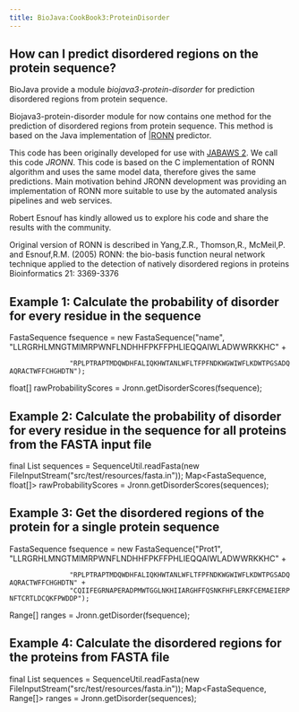 ```yaml
---
title: BioJava:CookBook3:ProteinDisorder
---
```


How can I predict disordered regions on the protein sequence?
-------------------------------------------------------------

BioJava provide a module *biojava3-protein-disorder* for prediction
disordered regions from protein sequence.

Biojava3-protein-disorder module for now contains one method for the
prediction of disordered regions from protein sequence. This method is
based on the Java implementation of
[|RONN](http://www.strubi.ox.ac.uk/RONN "wikilink") predictor.

This code has been originally developed for use with [JABAWS
2](http://www.compbio.dundee.ac.uk/jabaws "wikilink"). We call this code
*JRONN*. This code is based on the C implementation of RONN algorithm
and uses the same model data, therefore gives the same predictions. Main
motivation behind JRONN development was providing an implementation of
RONN more suitable to use by the automated analysis pipelines and web
services.

Robert Esnouf has kindly allowed us to explore his code and share the
results with the community.

Original version of RONN is described in Yang,Z.R., Thomson,R.,
McMeil,P. and Esnouf,R.M. (2005) RONN: the bio-basis function neural
network technique applied to the detection of natively disordered
regions in proteins Bioinformatics 21: 3369-3376

Example 1: Calculate the probability of disorder for every residue in the sequence
----------------------------------------------------------------------------------

<java> FastaSequence fsequence = new FastaSequence("name",
"LLRGRHLMNGTMIMRPWNFLNDHHFPKFFPHLIEQQAIWLADWWRKKHC" +

`               "RPLPTRAPTMDQWDHFALIQKHWTANLWFLTFPFNDKWGWIWFLKDWTPGSADQAQRACTWFFCHGHDTN");`

float[] rawProbabilityScores = Jronn.getDisorderScores(fsequence);
</java>

Example 2: Calculate the probability of disorder for every residue in the sequence for all proteins from the FASTA input file
-----------------------------------------------------------------------------------------------------------------------------

<java> final List<FastaSequence> sequences = SequenceUtil.readFasta(new
FileInputStream("src/test/resources/fasta.in"));
Map<FastaSequence, float[]> rawProbabilityScores =
Jronn.getDisorderScores(sequences); </java>

Example 3: Get the disordered regions of the protein for a single protein sequence
----------------------------------------------------------------------------------

<java> FastaSequence fsequence = new FastaSequence("Prot1",
"LLRGRHLMNGTMIMRPWNFLNDHHFPKFFPHLIEQQAIWLADWWRKKHC" +

`               "RPLPTRAPTMDQWDHFALIQKHWTANLWFLTFPFNDKWGWIWFLKDWTPGSADQAQRACTWFFCHGHDTN" +`  
`               "CQIIFEGRNAPERADPMWTGGLNKHIIARGHFFQSNKFHFLERKFCEMAEIERPNFTCRTLDCQKFPWDDP");`

Range[] ranges = Jronn.getDisorder(fsequence); </java>

Example 4: Calculate the disordered regions for the proteins from FASTA file
----------------------------------------------------------------------------

<java> final List<FastaSequence> sequences = SequenceUtil.readFasta(new
FileInputStream("src/test/resources/fasta.in"));
Map<FastaSequence, Range[]> ranges = Jronn.getDisorder(sequences);

</java>
